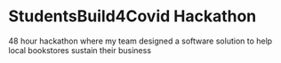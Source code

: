 # StudentsBuild4Covid Hackathon
48 hour hackathon where my team designed a software solution to help local bookstores sustain their business
